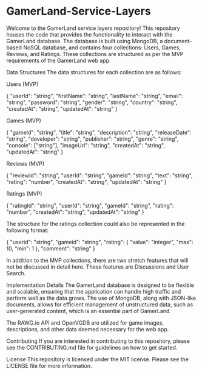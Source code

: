 # GamerLand-Service-Layers

Welcome to the GamerLand service layers repository! This repository houses the code that provides the functionality to interact with the GamerLand database. The database is built using MongoDB, a document-based NoSQL database, and contains four collections: Users, Games, Reviews, and Ratings. These collections are structured as per the MVP requirements of the GamerLand web app.

Data Structures
The data structures for each collection are as follows:

Users (MVP)

{
   "userId": "string",
   "firstName": "string",
   "lastName": "string",
   "email": "string",
   "password": "string",
   "gender": "string",
   "country": "string",
   "createdAt": "string",
   "updatedAt": "string"
}

Games (MVP)

{
   "gameId": "string",
   "title": "string",
   "description": "string",
   "releaseDate": "string",
   "developer": "string",
   "publisher": "string",
   "genre": "string",
   "console": ["string"],
   "imageUrl": "string",
   "createdAt": "string",
   "updatedAt": "string"
}

Reviews (MVP)

{
   "reviewId": "string",
   "userId": "string",
   "gameId": "string",
   "text": "string",
   "rating": "number",
   "createdAt": "string",
   "updatedAt": "string"
}

Ratings (MVP)

{
   "ratingId": "string",
   "userId": "string",
   "gameId": "string",
   "rating": "number",
   "createdAt": "string",
   "updatedAt": "string"
}

The structure for the ratings collection could also be represented in the following format:

{
  "userid": "string",
  "gameid": "string",
  "rating": {
    "value": "integer",
    "max": 10,
    "min": 1
  },
  "comment": "string"
}


In addition to the MVP collections, there are two stretch features that will not be discussed in detail here. These features are Discussions and User Search.


Implementation Details
The GamerLand database is designed to be flexible and scalable, ensuring that the application can handle high traffic and perform well as the data grows. The use of MongoDB, along with JSON-like documents, allows for efficient management of unstructured data, such as user-generated content, which is an essential part of GamerLand.

The RAWG.io API and OpenVGDB are utilized for game images, descriptions, and other data deemed necessary for the web app.


Contributing
If you are interested in contributing to this repository, please see the CONTRIBUTING.md file for guidelines on how to get started.


License
This repository is licensed under the MIT license. Please see the LICENSE file for more information.
